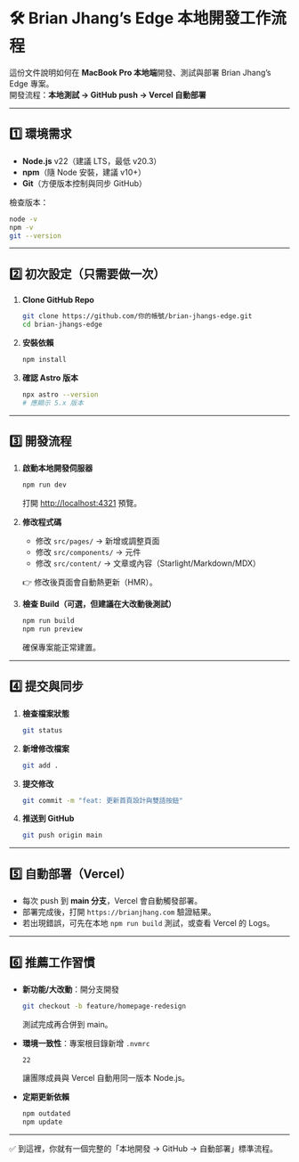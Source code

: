 # 🛠️ Brian Jhang’s Edge 本地開發工作流程

這份文件說明如何在 **MacBook Pro 本地端**開發、測試與部署 Brian Jhang’s Edge 專案。  
開發流程：**本地測試 → GitHub push → Vercel 自動部署**

---

## 1️⃣ 環境需求
- **Node.js** v22（建議 LTS，最低 v20.3）  
- **npm**（隨 Node 安裝，建議 v10+）  
- **Git**（方便版本控制與同步 GitHub）

檢查版本：
```bash
node -v
npm -v
git --version
```

---

## 2️⃣ 初次設定（只需要做一次）
1. **Clone GitHub Repo**
   ```bash
   git clone https://github.com/你的帳號/brian-jhangs-edge.git
   cd brian-jhangs-edge
   ```

2. **安裝依賴**
   ```bash
   npm install
   ```

3. **確認 Astro 版本**
   ```bash
   npx astro --version
   # 應顯示 5.x 版本
   ```

---

## 3️⃣ 開發流程
1. **啟動本地開發伺服器**
   ```bash
   npm run dev
   ```
   打開 [http://localhost:4321](http://localhost:4321) 預覽。

2. **修改程式碼**
   - 修改 `src/pages/` → 新增或調整頁面  
   - 修改 `src/components/` → 元件  
   - 修改 `src/content/` → 文章或內容（Starlight/Markdown/MDX）

   👉 修改後頁面會自動熱更新（HMR）。

3. **檢查 Build（可選，但建議在大改動後測試）**
   ```bash
   npm run build
   npm run preview
   ```
   確保專案能正常建置。

---

## 4️⃣ 提交與同步
1. **檢查檔案狀態**
   ```bash
   git status
   ```

2. **新增修改檔案**
   ```bash
   git add .
   ```

3. **提交修改**
   ```bash
   git commit -m "feat: 更新首頁設計與雙語按鈕"
   ```

4. **推送到 GitHub**
   ```bash
   git push origin main
   ```

---

## 5️⃣ 自動部署（Vercel）
- 每次 push 到 **main 分支**，Vercel 會自動觸發部署。  
- 部署完成後，打開 `https://brianjhang.com` 驗證結果。  
- 若出現錯誤，可先在本地 `npm run build` 測試，或查看 Vercel 的 Logs。

---

## 6️⃣ 推薦工作習慣
- **新功能/大改動**：開分支開發  
  ```bash
  git checkout -b feature/homepage-redesign
  ```
  測試完成再合併到 main。  

- **環境一致性**：專案根目錄新增 `.nvmrc`
  ```
  22
  ```
  讓團隊成員與 Vercel 自動用同一版本 Node.js。

- **定期更新依賴**
  ```bash
  npm outdated
  npm update
  ```

---

✅ 到這裡，你就有一個完整的「本地開發 → GitHub → 自動部署」標準流程。
